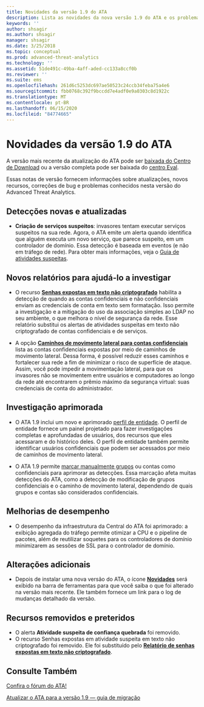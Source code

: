 ```yaml
---
title: Novidades da versão 1.9 do ATA
description: Lista as novidades da nova versão 1.9 do ATA e os problemas conhecidos
keywords: ''
author: shsagir
ms.author: shsagir
manager: shsagir
ms.date: 3/25/2018
ms.topic: conceptual
ms.prod: advanced-threat-analytics
ms.technology: ''
ms.assetid: 51de491c-49ba-4aff-aded-cc133a8ccf0b
ms.reviewer: ''
ms.suite: ems
ms.openlocfilehash: 261d6c5253dc697ae50523c24ccb34feba75a4e6
ms.sourcegitcommit: fbb0768c392f9bccdd7e4adf0e9a0303c8d1922c
ms.translationtype: MT
ms.contentlocale: pt-BR
ms.lasthandoff: 06/15/2020
ms.locfileid: "84774665"
---
```

# <a name="whats-new-in-ata-version-19"></a>Novidades da versão 1.9 do ATA

A versão mais recente da atualização do ATA pode ser [baixada do Centro de Download](https://www.microsoft.com/download/details.aspx?id=56725) ou a versão completa pode ser baixada do [centro Eval](https://www.microsoft.com/evalcenter/evaluate-microsoft-advanced-threat-analytics).

Essas notas de versão fornecem informações sobre atualizações, novos recursos, correções de bug e problemas conhecidos nesta versão do Advanced Threat Analytics.

## <a name="new--updated-detections"></a>Detecções novas e atualizadas

-  **Criação de serviços suspeitos**: invasores tentam executar serviços suspeitos na sua rede. Agora, o ATA emite um alerta quando identifica que alguém executa um novo serviço, que parece suspeito, em um controlador de domínio. Essa detecção é baseada em eventos (e não em tráfego de rede). Para obter mais informações, veja o [Guia de atividades suspeitas](suspicious-activity-guide.md#suspicious-service-creation).


## <a name="new-reports-to-help-you-investigate"></a>Novos relatórios para ajudá-lo a investigar 

-   O recurso [**Senhas expostas em texto não criptografado**](reports.md) habilita a detecção de quando as contas confidenciais e não confidenciais enviam as credenciais de conta em texto sem formatação. Isso permite a investigação e a mitigação do uso da associação simples ao LDAP no seu ambiente, o que melhora o nível de segurança da rede. Esse relatório substitui os alertas de atividades suspeitas em texto não criptografado de contas confidenciais e de serviços.

- A opção [**Caminhos de movimento lateral para contas confidenciais**](reports.md) lista as contas confidenciais expostas por meio de caminhos de movimento lateral. Dessa forma, é possível reduzir esses caminhos e fortalecer sua rede a fim de minimizar o risco de superfície de ataque. Assim, você pode impedir a movimentação lateral, para que os invasores não se movimentem entre usuários e computadores ao longo da rede até encontrarem o prêmio máximo da segurança virtual: suas credenciais de conta do administrador.

## <a name="improved-investigation"></a>Investigação aprimorada

-  O ATA 1.9 inclui um novo e aprimorado [perfil de entidade](entity-profiles.md). O perfil de entidade fornece um painel projetado para fazer investigações completas e aprofundadas de usuários, dos recursos que eles acessaram e do histórico deles. O perfil de entidade também permite identificar usuários confidenciais que podem ser acessados por meio de caminhos de movimento lateral. 

-   O ATA 1.9 permite [marcar manualmente grupos](tag-sensitive-accounts.md) ou contas como confidenciais para aprimorar as detecções. Essa marcação afeta muitas detecções do ATA, como a detecção de modificação de grupos confidenciais e o caminho de movimento lateral, dependendo de quais grupos e contas são considerados confidenciais.

## <a name="performance-improvements"></a>Melhorias de desempenho

- O desempenho da infraestrutura da Central do ATA foi aprimorado: a exibição agregada do tráfego permite otimizar a CPU e o pipeline de pacotes, além de reutilizar soquetes para os controladores de domínio minimizarem as sessões de SSL para o controlador de domínio.



## <a name="additional-changes"></a>Alterações adicionais

- Depois de instalar uma nova versão do ATA, o ícone [**Novidades**](working-with-ata-console.md) será exibido na barra de ferramentas para que você saiba o que foi alterado na versão mais recente. Ele também fornece um link para o log de mudanças detalhado da versão.


## <a name="removed-and-deprecated-features"></a>Recursos removidos e preteridos

- O alerta **Atividade suspeita de confiança quebrada** foi removido.
- O recurso Senhas expostas em atividade suspeita em texto não criptografado foi removido. Ele foi substituído pelo [**Relatório de senhas expostas em texto não criptografado**](reports.md).



## <a name="see-also"></a>Consulte Também
[Confira o fórum do ATA!](https://social.technet.microsoft.com/Forums/security/home?forum=mata)

[Atualizar o ATA para a versão 1.9 — guia de migração](ata-update-1.9-migration-guide.md)

